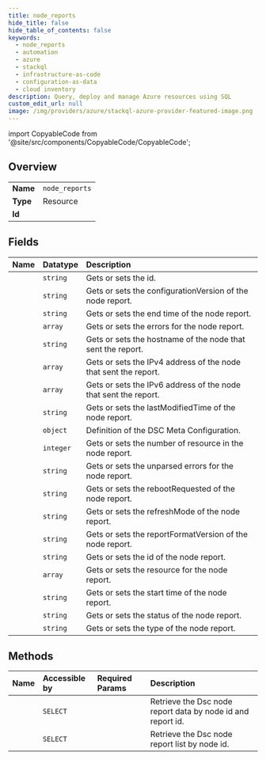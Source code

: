 ```yaml
---
title: node_reports
hide_title: false
hide_table_of_contents: false
keywords:
  - node_reports
  - automation
  - azure    
  - stackql
  - infrastructure-as-code
  - configuration-as-data
  - cloud inventory
description: Query, deploy and manage Azure resources using SQL
custom_edit_url: null
image: /img/providers/azure/stackql-azure-provider-featured-image.png
---
```


import CopyableCode from '@site/src/components/CopyableCode/CopyableCode';




## Overview
<table><tbody>
<tr><td><b>Name</b></td><td><code>node_reports</code></td></tr>
<tr><td><b>Type</b></td><td>Resource</td></tr>
<tr><td><b>Id</b></td><td><CopyableCode code="azure.automation.node_reports" /></td></tr>
</tbody></table>

## Fields
| Name | Datatype | Description |
|:-----|:---------|:------------|
| <CopyableCode code="id" /> | `string` | Gets or sets the id. |
| <CopyableCode code="configurationVersion" /> | `string` | Gets or sets the configurationVersion of the node report. |
| <CopyableCode code="endTime" /> | `string` | Gets or sets the end time of the node report. |
| <CopyableCode code="errors" /> | `array` | Gets or sets the errors for the node report. |
| <CopyableCode code="hostName" /> | `string` | Gets or sets the hostname of the node that sent the report. |
| <CopyableCode code="iPV4Addresses" /> | `array` | Gets or sets the IPv4 address of the node that sent the report. |
| <CopyableCode code="iPV6Addresses" /> | `array` | Gets or sets the IPv6 address of the node that sent the report. |
| <CopyableCode code="lastModifiedTime" /> | `string` | Gets or sets the lastModifiedTime of the node report. |
| <CopyableCode code="metaConfiguration" /> | `object` | Definition of the DSC Meta Configuration. |
| <CopyableCode code="numberOfResources" /> | `integer` | Gets or sets the number of resource in the node report. |
| <CopyableCode code="rawErrors" /> | `string` | Gets or sets the unparsed errors for the node report. |
| <CopyableCode code="rebootRequested" /> | `string` | Gets or sets the rebootRequested of the node report. |
| <CopyableCode code="refreshMode" /> | `string` | Gets or sets the refreshMode of the node report. |
| <CopyableCode code="reportFormatVersion" /> | `string` | Gets or sets the reportFormatVersion of the node report. |
| <CopyableCode code="reportId" /> | `string` | Gets or sets the id of the node report. |
| <CopyableCode code="resources" /> | `array` | Gets or sets the resource for the node report. |
| <CopyableCode code="startTime" /> | `string` | Gets or sets the start time of the node report. |
| <CopyableCode code="status" /> | `string` | Gets or sets the status of the node report. |
| <CopyableCode code="type" /> | `string` | Gets or sets the type of the node report. |
## Methods
| Name | Accessible by | Required Params | Description |
|:-----|:--------------|:----------------|:------------|
| <CopyableCode code="get" /> | `SELECT` | <CopyableCode code="automationAccountName, nodeId, reportId, resourceGroupName, subscriptionId" /> | Retrieve the Dsc node report data by node id and report id. |
| <CopyableCode code="list_by_node" /> | `SELECT` | <CopyableCode code="automationAccountName, nodeId, resourceGroupName, subscriptionId" /> | Retrieve the Dsc node report list by node id. |
